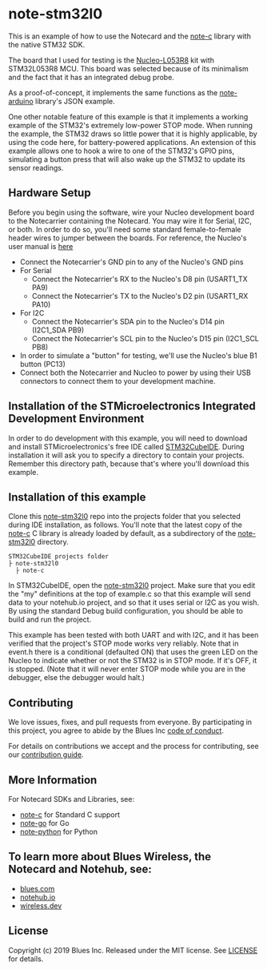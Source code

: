 # note-stm32l0

This is an example of how to use the Notecard and the [note-c][note-c] library
with the native STM32 SDK.

The board that I used for testing is the [Nucleo-L053R8][board] kit with STM32L053R8 MCU.  This board
was selected because of its minimalism and the fact that it has an integrated debug probe.

As a proof-of-concept, it implements the same functions as the [note-arduino][note-arduino] library's JSON
example.

One other notable feature of this example is that it implements a working example of the
STM32's extremely low-power STOP mode.  When running the example, the STM32 draws so little power that
it is highly applicable, by using the code here, for battery-powered applications. An extension of
this example allows one to hook a wire to one of the STM32's GPIO pins, simulating a button press
that will also wake up the STM32 to update its sensor readings.

## Hardware Setup
Before you begin using the software, wire your Nucleo development board to the Notecarrier containing
the Notecard.  You may wire it for Serial, I2C, or both.  In order to do so, you'll need some standard female-to-female
header wires to jumper between the boards.  For reference, the Nucleo's user manual is [here][reference-manual]
- Connect the Notecarrier's GND pin to any of the Nucleo's GND pins
- For Serial
  - Connect the Notecarrier's RX to the Nucleo's D8 pin (USART1_TX PA9)
  - Connect the Notecarrier's TX to the Nucleo's D2 pin (USART1_RX PA10)
- For I2C
  - Connect the Notecarrier's SDA pin to the Nucleo's D14 pin (I2C1_SDA PB9)
  - Connect the Notecarrier's SCL pin to the Nucleo's D15 pin (I2C1_SCL PB8)
- In order to simulate a "button" for testing, we'll use the Nucleo's blue B1 button (PC13)
- Connect both the Notecarrier and Nucleo to power by using their USB connectors to connect them to your development machine.

## Installation of the STMicroelectronics Integrated Development Environment

In order to do development with this example, you will need to download and install STMicroelectronics's free IDE
called [STM32CubeIDE][ide].  During installation it will ask you to specify a directory to contain your projects.
Remember this directory path, because that's where you'll download this example.

## Installation of this example

Clone this [note-stm32l0][note-stm32l0] repo into the projects folder that you selected during IDE
installation, as follows.  You'll note that the latest copy of the [note-c][note-c] C library is already
loaded by default, as a subdirectory of the [note-stm32l0][note-stm32l0] directory.

```
STM32CubeIDE projects folder
├ note-stm32l0
  ├ note-c  
```

In STM32CubeIDE, open the [note-stm32l0][note-stm32l0] project.  Make sure that you edit the "my" definitions
at the top of example.c so that this example will send data to your notehub.io project, and so that it uses
serial or I2C as you wish.  By using the standard Debug build configuration, you should be able to build and run the project.

This example has been tested with both UART and with I2C, and it has been verified that the project's STOP mode
works very reliably.  Note that in event.h there is a conditional (defaulted ON) that uses the green LED on the Nucleo
to indicate whether or not the STM32 is in STOP mode.  If it's OFF, it is stopped.  (Note that it will never enter
STOP mode while you are in the debugger, else the debugger would halt.)

## Contributing

We love issues, fixes, and pull requests from everyone. By participating in this
project, you agree to abide by the Blues Inc [code of conduct].

For details on contributions we accept and the process for contributing, see our
[contribution guide](CONTRIBUTING.md).

## More Information

For Notecard SDKs and Libraries, see:

* [note-c](note-c) for Standard C support
* [note-go](note-go) for Go
* [note-python](note-python) for Python

## To learn more about Blues Wireless, the Notecard and Notehub, see:

* [blues.com](https://blues.io)
* [notehub.io][Notehub]
* [wireless.dev](https://wireless.dev)

## License

Copyright (c) 2019 Blues Inc. Released under the MIT license. See
[LICENSE](LICENSE) for details.


[blues]: https://blues.com
[notehub]: https://notehub.io
[note-c]: https://github.com/blues/note-c
[note-go]: https://github.com/blues/note-go
[note-python]: https://github.com/blues/note-python
[archive]: https://github.com/blues/note-arduino/archive/master.zip
[code of conduct]: https://blues.github.io/opensource/code-of-conduct
[Notehub]: https://notehub.io

[note-stm32l0]: https://github.com/blues/note-stm32l0
[note-c]: https://github.com/blues/note-c
[note-arduino]: https://github.com/blues/note-arduino
[board]: https://www.st.com/en/evaluation-tools/nucleo-l053r8.html
[reference-manual]: https://www.st.com/resource/en/user_manual/dm00105823.pdf
[ide]: https://www.st.com/en/development-tools/stm32cubeide.html
